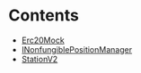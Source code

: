

# Contents
- [Erc20Mock](Erc20Mock.sol/contract.Erc20Mock.md)
- [INonfungiblePositionManager](INonfungiblePositionManager.sol/interface.INonfungiblePositionManager.md)
- [StationV2](StationV2.sol/contract.StationV2.md)
